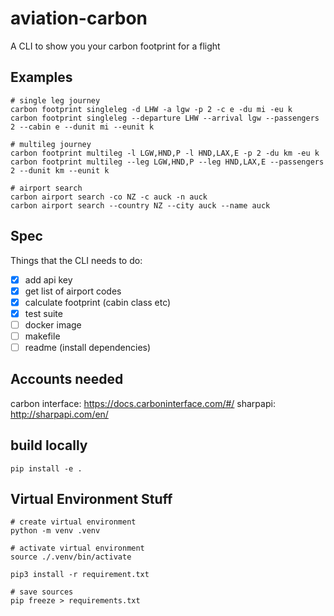 # aviation-carbon
A CLI to show you your carbon footprint for a flight

## Examples
```
# single leg journey
carbon footprint singleleg -d LHW -a lgw -p 2 -c e -du mi -eu k
carbon footprint singleleg --departure LHW --arrival lgw --passengers 2 --cabin e --dunit mi --eunit k

# multileg journey
carbon footprint multileg -l LGW,HND,P -l HND,LAX,E -p 2 -du km -eu k
carbon footprint multileg --leg LGW,HND,P --leg HND,LAX,E --passengers 2 --dunit km --eunit k

# airport search
carbon airport search -co NZ -c auck -n auck
carbon airport search --country NZ --city auck --name auck
```

## Spec

Things that the CLI needs to do:

- [x] add api key
- [x] get list of airport codes
- [x] calculate footprint (cabin class etc)
- [x] test suite
- [ ] docker image
- [ ] makefile
- [ ] readme (install dependencies)

## Accounts needed
carbon interface: https://docs.carboninterface.com/#/
sharpapi: http://sharpapi.com/en/

## build locally 

```shell
pip install -e .
```

## Virtual Environment Stuff

```shell
# create virtual environment
python -m venv .venv

# activate virtual environment
source ./.venv/bin/activate

pip3 install -r requirement.txt

# save sources
pip freeze > requirements.txt
```